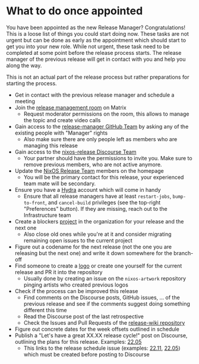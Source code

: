 # What to do once appointed

You have been appointed as the new Release Manager? Congratulations!
This is a loose list of things you could start doing now.
These tasks are not urgent but can be done as early as the appointment which should start to get you into your new role.
While not urgent, these task need to be completed at some point before the release process starts.
The release manager of the previous release will get in contact with you and help you along the way.

This is not an actual part of the release process but rather preparations for starting the process.

- Get in contact with the previous release manager and schedule a meeting
- Join the [release management room](https://matrix.to/#/#nixos-release-management:nixos.org) on Matrix
	- Request moderator permissions on the room, this allows to manage the topic and create video calls
- Gain access to the [release-manager GitHub Team](https://github.com/orgs/NixOS/teams/nixos-release-managers/members) by asking any of the existing people with "Manager" rights
	- Also make sure there are only people left as members who are managing this release
- Gain access to the [nixos-release Discourse Team](https://discourse.nixos.org/g/nixos-release)
  - Your partner should have the permissions to invite you. Make sure to remove previous members, who are not active anymore.
- Update the [NixOS Release Team](https://github.com/NixOS/nixos-homepage/blob/master/community/teams/nixos-release.tt) members on the homepage
	- You will be the primary contact for this release, your experienced team mate will be secondary.
- Ensure you have a [Hydra](https://hydra.nixos.org/) account which will come in handy
	- Ensure that all release managers have at least `restart-jobs`, `bump-to-front`, and `cancel-build` privileges (see the top-right "Preferences" button). If they are missing, reach out to the Infrastructure team
- Create a blockers [project](https://github.com/orgs/NixOS/projects) in the organization for your release and the next one
	- Also close old ones while you're at it and consider migrating remaining open issues to the current project
- Figure out a codename for the next release (not the one you are releasing but the next one) and write it down somewhere for the branch-off
- Find someone to create a [logo](https://github.com/NixOS/nixos-artwork/tree/master/releases) or create one yourself for the current release and PR it into the repository
	- Usually done by creating an issue on the `nixos-artwork` repository pinging artists who created previous logos
- Check if the process can be improved this release
	- Find comments on the Discourse posts, GitHub issues, … of the previous release and see if the comments suggest doing something different this time
	- Read the Discourse post of the last retrospective
	- Check the Issues and Pull Requests of the [release-wiki repository](https://github.com/NixOS/release-wiki)
- Figure out concrete dates for the week offsets outlined in schedule
- Publish a "Let's have a great XX.XX release cycle!" post on Discourse, outlining the plans for this release. Examples: [22.05](https://discourse.nixos.org/t/lets-have-a-great-22-05-release-cycle/18357)
	- This links to the release schedule issue (examples: [22.11](https://github.com/NixOS/nixpkgs/issues/193585), [22.05](https://github.com/NixOS/nixpkgs/issues/165792)) which must be created before posting to Discourse
